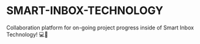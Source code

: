 # SMART-INBOX-TECHNOLOGY
Collaboration platform for on-going project progress inside of Smart Inbox Technology! 💻🚀
